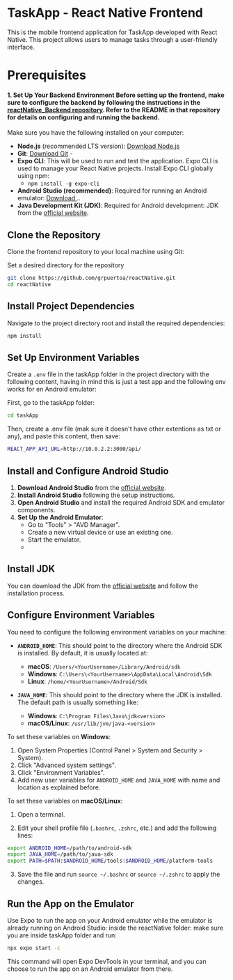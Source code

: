 ﻿# TaskApp - React Native Frontend

This is the mobile frontend application for TaskApp developed with React Native. This project allows users to manage tasks through a user-friendly interface.

# Prerequisites

#### 1. Set Up Your Backend Environment Before setting up the frontend, make sure to configure the backend by following the instructions in the [reactNative_Backend repository](https://github.com/grpuertoa/reactNative_Backend). Refer to the README in that repository for details on configuring and running the backend.

Make sure you have the following installed on your computer:
 - **Node.js** (recommended LTS version): [Download Node.js](https://nodejs.org/) 
 - **Git**: [Download Git](https://git-scm.com/) - 
 - **Expo CLI**: This will be used to run and test the application.
	Expo CLI is used to manage your React Native projects. Install Expo CLI globally using npm:
	- `npm install -g expo-cli`
 - **Android Studio (recommended)**: Required for running an Android emulator: [Download ](https://developer.android.com/studio)..
 - **Java Development Kit (JDK)**: Required for Android development: JDK from the [official website](https://www.oracle.com/java/technologies/javase-downloads.html).
 
## Clone the Repository

Clone the frontend repository to your local machine using Git:

Set a desired directory for the repository

```bash 
git clone https://github.com/grpuertoa/reactNative.git
cd reactNative
```
## Install Project Dependencies

Navigate to the project directory root and install the required dependencies:

```bash 
npm install
```
## Set Up Environment Variables

Create a `.env` file in the taskApp folder in the project directory with the following content, having in mind this is just a test app and the following env works for en Android emulator:

First, go to the taskApp folder:
```bash 
cd taskApp
```
Then, create a .env file (mak sure it doesn't have other extentions as txt or any), and paste this content, then save:
```bash 
REACT_APP_API_URL=http://10.0.2.2:3000/api/
```
## Install and Configure Android Studio

1.  **Download Android Studio** from the [official website](https://developer.android.com/studio).
2.  **Install Android Studio** following the setup instructions.
3.  **Open Android Studio** and install the required Android SDK and emulator components.
4.  **Set Up the Android Emulator**:
    -   Go to "Tools" > "AVD Manager".
    -   Create a new virtual device or use an existing one.
    -   Start the emulator.
    - 
## Install  JDK 

You can download the JDK from the [official website](https://www.oracle.com/java/technologies/javase-downloads.html) and follow the installation process.

## Configure Environment Variables

You need to configure the following environment variables on your machine:

-   **`ANDROID_HOME`**: This should point to the directory where the Android SDK is installed. By default, it is usually located at:
    
    -   **macOS**: `/Users/<YourUsername>/Library/Android/sdk`
    -   **Windows**: `C:\Users\<YourUsername>\AppData\Local\Android\Sdk`
    -   **Linux**: `/home/<YourUsername>/Android/Sdk`
-   **`JAVA_HOME`**: This should point to the directory where the JDK is installed. The default path is usually something like:
    
    -   **Windows**: `C:\Program Files\Java\jdk<version>`
    -   **macOS/Linux**: `/usr/lib/jvm/java-<version>`

To set these variables on **Windows**:

1.  Open System Properties (Control Panel > System and Security > System).
2.  Click "Advanced system settings".
3.  Click "Environment Variables".
4.  Add new user variables for `ANDROID_HOME` and `JAVA_HOME` with name and location as explained before.

To set these variables on **macOS/Linux**:

1.  Open a terminal.
    
2.  Edit your shell profile file (`.bashrc`, `.zshrc`, etc.) and add the following lines:

```bash 
export ANDROID_HOME=/path/to/android-sdk 
export JAVA_HOME=/path/to/java-sdk 
export PATH=$PATH:$ANDROID_HOME/tools:$ANDROID_HOME/platform-tools
```
3. Save the file and run `source ~/.bashrc` or `source ~/.zshrc` to apply the changes.

## Run the App on the Emulator

Use Expo to run the app on your Android emulator while the emulator is already running on Android Studio:
inside the reactNative folder:
make sure you are inside taskApp folder and run:

```bash 
npx expo start -c
```

This command will open Expo DevTools in your terminal, and you can choose to run the app on an Android emulator from there.
